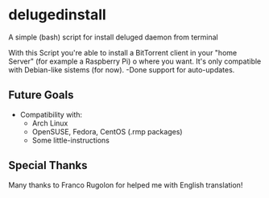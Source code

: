 delugedinstall
==============

A simple (bash) script for install deluged daemon from terminal

With this Script you're able to install a BitTorrent client in your "home Server" (for example a Raspberry Pi) o  where you want.
It's only compatible with Debian-like sistems (for now).
-Done support for auto-updates.

<h2>Future Goals</h2>
<ul>
	<li>Compatibility with:
			<ul>
				<li>Arch Linux
				<li>OpenSUSE, Fedora, CentOS (.rmp packages)
				<li>Some little-instructions
			</ul>
</ul>

<h2>Special Thanks</h2>

Many thanks to Franco Rugolon for helped me with English translation!
